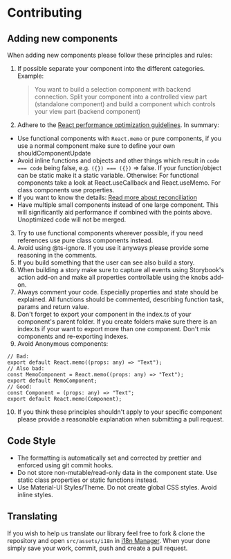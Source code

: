 # Contributing

## Adding new components

When adding new components please follow these principles and rules:

1. If possible separate your component into the different categories. Example:
   > You want to build a selection component with backend connection.
   > Split your component into a controlled view part (standalone component)
   > and build a component which controls your view part (backend component)
2. Adhere to the [React performance optimization guidelines](https://reactjs.org/docs/optimizing-performance.html#avoid-reconciliation). In summary:

- Use functional components with `React.memo` or pure components, if you use a normal component make sure to define your own shouldComponentUpdate
- Avoid inline functions and objects and other things which result in `code === code` being false, e.g. `({}) === ({})` => false. If your function/object can be static make it a static variable. Otherwise: For functional components take a look at React.useCallback and React.useMemo. For class components use properties.
- If you want to know the details: [Read more about reconciliation](https://reactjs.org/docs/reconciliation.html)
- Have multiple small components instead of one large component. This will significantly aid performance if combined with the points above.
  Unoptimized code will not be merged.

3. Try to use functional components wherever possible, if you need references use pure class components instead.
4. Avoid using @ts-ignore. If you use it anyways please provide some reasoning in the comments.
5. If you build something that the user can see also build a story.
6. When building a story make sure to capture all events using Storybook's action add-on and make all properties controllable using the knobs add-on.
7. Always comment your code. Especially properties and state should be explained. All functions should be commented, describing function task, params and return value.
8. Don't forget to export your component in the index.ts of your component's parent folder. If you create folders make sure there is an index.ts if your want to export more than one component. Don't mix components and re-exporting indexes.
9. Avoid Anonymous components:

```tsx
// Bad:
export default React.memo((props: any) => "Text");
// Also bad:
const MemoComponent = React.memo((props: any) => "Text");
export default MemoComponent;
// Good:
const Component = (props: any) => "Text";
export default React.memo(Component);
```

10. If you think these principles shouldn't apply to your specific component please provide a reasonable explanation when submitting a pull request.

## Code Style

- The formatting is automatically set and corrected by prettier and enforced using git commit hooks.
- Do not store non-mutable/read-only data in the component state. Use static class properties or static functions instead.
- Use Material-UI Styles/Theme. Do not create global CSS styles. Avoid inline styles.

## Translating

If you wish to help us translate our library feel free to fork & clone the repository and open `src/assets/i18n` in [i18n Manager](https://www.electronjs.org/apps/i18n-manager).
When your done simply save your work, commit, push and create a pull request.
